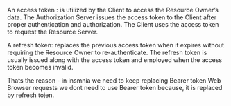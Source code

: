 An access token :  is utilized by the Client to access the Resource Owner’s data. 
The Authorization Server issues the access token to the Client after proper authentication and authorization. 
The Client uses the access token to request the Resource Server.




A refresh token:  replaces the previous access token when it expires without requiring the Resource Owner to re-authenticate.
The refresh token is usually issued along with the access token and employed when the access token becomes invalid.



Thats the reason - in insmnia we need to keep replacing Bearer token
Web Browser requests  we dont need to use Bearer token  because, it is replaced by refresh tojen.
